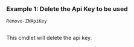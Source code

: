 ### Example 1: Delete the Api Key to be used
```powershell
Remove-ZNApiKey
```

```output

```

This cmdlet will delete the api key.
